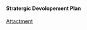 #### Stratergic Devolopement Plan

[Attactment](https://fragnel.edu.in/images/2023/Strategic_Instt_Dev_Plan.pdf)